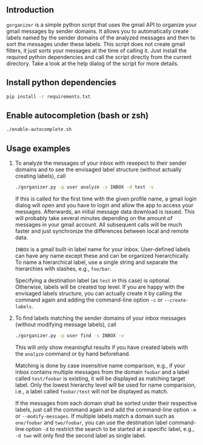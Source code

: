 Introduction
------------

`gorganizer` is a simple python script that uses the gmail API to organize your gmail messages by sender domains. It allows you to automatically create labels named by the sender domains of the analyzed messages and then to sort the messages under these labels. This script does not create gmail filters, it just sorts your messages at the time of calling it. Just install the required python dependencies and call the script directly from the current directory. Take a look at the help dialog of the script for more details.

Install python dependencies
---------------------------

```bash
pip install -r requirements.txt
```

Enable autocompletion (bash or zsh)
-----------------------------------

```bash
./enable-autocomplete.sh
```

Usage examples
--------------

1. To analyze the messages of your inbox with resepect to their sender domains and to see the envisaged label structure (without actually creating labels), call

    ```bash
    ./gorganizer.py -p user analyze -s INBOX -d test -v
    ```

    If this is called for the first time with the given profile name, a gmail login dialog will open and you have to login and allow the app to access your messages. Afterwards, an initial message data download is issued. This will probably take several minutes depending on the amount of messages in your gmail account. All subsequent calls will be much faster and just synchronize the differences between local and remote data.

    `INBOX` is a gmail built-in label name for your inbox. User-defined labels can have any name except these and can be organized hierarchically. To name a hierarchical label, use a single string and separate the hierarchies with slashes, e.g., `foo/bar`.

    Specifying a destination label (as `test` in this case) is optional. Otherwise, labels will be created top level. If you are happy with the envisaged labels structure, you can actually create it by calling the command again and adding the command-line option `-c` or `--create-labels`.

1. To find labels matching the sender domains of your inbox messages (without modifying message labels), call

    ```bash
    ./gorganizer.py -p user find -s INBOX -v
    ```

    This will only show meaningful results if you have created labels with the `analyze` command or by hand beforehand.

    Matching is done by case insensitive name comparison, e.g., if your inbox contains multiple messages from the domain `foobar` and a label called `test/foobar` is existing, it will be displayed as matching target label. Only the lowest hierarchy level will be used for name comparision, i.e., a label called `foobar/test` will not be displayed as match.

    If the messages from each domain shall be sorted under their respective labels, just call the command again and add the command-line option `-m` or `--modify-messages`. If multiple labels match a domain such as `one/foobar` and `two/foobar`, you can use the destination label command-line option `-d` to restrict the search to be started at a specific label, e.g., `-d two` will only find the second label as single label.
